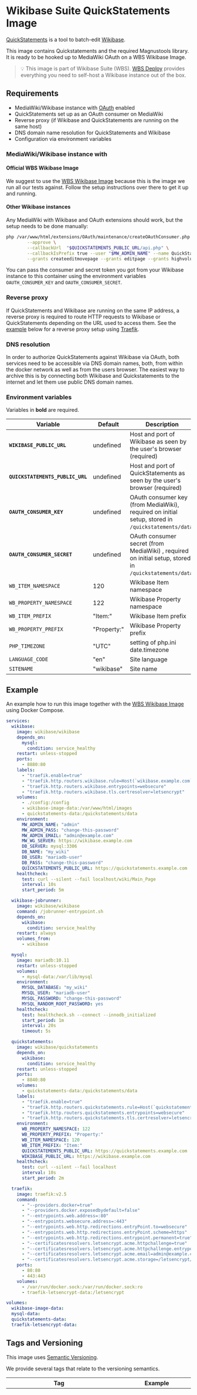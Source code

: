 # Wikibase Suite QuickStatements Image

[QuickStatements](https://github.com/magnusmanske/quickstatements) is a tool to
batch-edit [Wikibase](https://www.mediawiki.org/wiki/Wikibase).

This image contains Quickstatements and the required Magnustools library. It is
ready to be hooked up to MediaWiki OAuth on a WBS Wikibase Image.

> 💡 This image is part of Wikibase Suite (WBS). [WBS Deploy](https://github.com/wmde/wikibase-release-pipeline/deploy/README.md) provides everything you need to self-host a Wikibase instance out of the box.

## Requirements

- MediaWiki/Wikibase instance with
  [OAuth](https://www.mediawiki.org/wiki/Extension:OAuth) enabled
- QuickStatements set up as an OAuth consumer on MediaWiki
- Reverse proxy (if Wikibase and QuickStatements are running on the same host)
- DNS domain name resolution for QuickStatements and Wikibase
- Configuration via environment variables

### MediaWiki/Wikibase instance with

#### Official WBS Wikibase Image

We suggest to use the [WBS Wikibase Image](https://hub.docker.com/r/wikibase/wikibase) because this is the image we
run all our tests against. Follow the setup instructions over there to get it up and running.

#### Other Wikibase instances

Any MediaWiki with Wikibase and OAuth extensions should work, but the setup needs to be done manually:

```sh
php /var/www/html/extensions/OAuth/maintenance/createOAuthConsumer.php \
        --approve \
        --callbackUrl  "$QUICKSTATEMENTS_PUBLIC_URL/api.php" \
        --callbackIsPrefix true --user "$MW_ADMIN_NAME" --name QuickStatements --description QuickStatements --version 1.0.1 \
        --grants createeditmovepage --grants editpage --grants highvolume --jsonOnSuccess
```

You can pass the consumer and secret token you got from your Wikibase instance
to this container using the environment variables `OAUTH_CONSUMER_KEY` and
`OAUTH_CONSUMER_SECRET`.

### Reverse proxy

If QuickStatements and Wikibase are running on the same IP address, a reverse
proxy is required to route HTTP requests to Wikibase or QuickStatements
depending on the URL used to access them. See the [example](#Example) below for
a reverse proxy setup using [Traefik](https://doc.traefik.io/traefik/).

### DNS resolution

In order to authorize QuickStatements against Wikibase via OAuth, both services
need to be accessible via DNS domain names, both, from within the docker
network as well as from the users browser. The easiest way to archive this is
by connecting both Wikibase and Quickstatements to the internet and let them
use public DNS domain names.

### Environment variables

Variables in **bold** are required.

| Variable                         | Default     | Description                                                                                            |
| -------------------------------- | ----------- | ------------------------------------------------------------------------------------------------------ |
| **`WIKIBASE_PUBLIC_URL`**        | undefined   | Host and port of Wikibase as seen by the user's browser (required)                                     |
| **`QUICKSTATEMENTS_PUBLIC_URL`** | undefined   | Host and port of QuickStatements as seen by the user's browser (required)                              |
| **`OAUTH_CONSUMER_KEY`**         | undefined   | OAuth consumer key (from MediaWiki), required on initial setup, stored in `/quickstatements/data`.     |
| **`OAUTH_CONSUMER_SECRET`**      | undefined   | OAuth consumer secret (from MediaWiki) , required on initial setup, stored in `/quickstatements/data`. |
| `WB_ITEM_NAMESPACE`              | 120         | Wikibase Item namespace                                                                                |
| `WB_PROPERTY_NAMESPACE`          | 122         | Wikibase Property namespace                                                                            |
| `WB_ITEM_PREFIX`                 | "Item:"     | Wikibase Item prefix                                                                                   |
| `WB_PROPERTY_PREFIX`             | "Property:" | Wikibase Property prefix                                                                               |
| `PHP_TIMEZONE`                   | "UTC"       | setting of php.ini date.timezone                                                                       |
| `LANGUAGE_CODE`                  | "en"        | Site language                                                                                          |
| `SITENAME`                       | "wikibase"  | Site name                                                                                              |

## Example

An example how to run this image together with the [WBS Wikibase Image](https://hub.docker.com/r/wikibase/wikibase) using Docker Compose.

```yml
services:
  wikibase:
    image: wikibase/wikibase
    depends_on:
      mysql:
        condition: service_healthy
    restart: unless-stopped
    ports:
      - 8880:80
    labels:
      - "traefik.enable=true"
      - "traefik.http.routers.wikibase.rule=Host(`wikibase.example.com`)"
      - "traefik.http.routers.wikibase.entrypoints=websecure"
      - "traefik.http.routers.wikibase.tls.certresolver=letsencrypt"
    volumes:
      - ./config:/config
      - wikibase-image-data:/var/www/html/images
      - quickstatements-data:/quickstatements/data
    environment:
      MW_ADMIN_NAME: "admin"
      MW_ADMIN_PASS: "change-this-password"
      MW_ADMIN_EMAIL: "admin@example.com"
      MW_WG_SERVER: https://wikibase.example.com
      DB_SERVER: mysql:3306
      DB_NAME: "my_wiki"
      DB_USER: "mariadb-user"
      DB_PASS: "change-this-password"
      QUICKSTATEMENTS_PUBLIC_URL: https://quickstatements.example.com
    healthcheck:
      test: curl --silent --fail localhost/wiki/Main_Page
      interval: 10s
      start_period: 5m

  wikibase-jobrunner:
    image: wikibase/wikibase
    command: /jobrunner-entrypoint.sh
    depends_on:
      wikibase:
        condition: service_healthy
    restart: always
    volumes_from:
      - wikibase

  mysql:
    image: mariadb:10.11
    restart: unless-stopped
    volumes:
      - mysql-data:/var/lib/mysql
    environment:
      MYSQL_DATABASE: "my_wiki"
      MYSQL_USER: "mariadb-user"
      MYSQL_PASSWORD: "change-this-password"
      MYSQL_RANDOM_ROOT_PASSWORD: yes
    healthcheck:
      test: healthcheck.sh --connect --innodb_initialized
      start_period: 1m
      interval: 20s
      timeout: 5s

  quickstatements:
    image: wikibase/quickstatements
    depends_on:
      wikibase:
        condition: service_healthy
    restart: unless-stopped
    ports:
      - 8840:80
    volumes:
      - quickstatements-data:/quickstatements/data
    labels:
      - "traefik.enable=true"
      - "traefik.http.routers.quickstatements.rule=Host(`quickstatements.example.com`)"
      - "traefik.http.routers.quickstatements.entrypoints=websecure"
      - "traefik.http.routers.quickstatements.tls.certresolver=letsencrypt"
    environment:
      WB_PROPERTY_NAMESPACE: 122
      WB_PROPERTY_PREFIX: "Property:"
      WB_ITEM_NAMESPACE: 120
      WB_ITEM_PREFIX: "Item:"
      QUICKSTATEMENTS_PUBLIC_URL: https://quickstatements.example.com
      WIKIBASE_PUBLIC_URL: https://wikibase.example.com
    healthcheck:
      test: curl --silent --fail localhost
      interval: 10s
      start_period: 2m

  traefik:
    image: traefik:v2.5
    command:
      - "--providers.docker=true"
      - "--providers.docker.exposedbydefault=false"
      - "--entrypoints.web.address=:80"
      - "--entrypoints.websecure.address=:443"
      - "--entrypoints.web.http.redirections.entryPoint.to=websecure"
      - "--entrypoints.web.http.redirections.entryPoint.scheme=https"
      - "--entrypoints.web.http.redirections.entrypoint.permanent=true"
      - "--certificatesresolvers.letsencrypt.acme.httpchallenge=true"
      - "--certificatesresolvers.letsencrypt.acme.httpchallenge.entrypoint=web"
      - "--certificatesresolvers.letsencrypt.acme.email=admin@example.com"
      - "--certificatesresolvers.letsencrypt.acme.storage=/letsencrypt/acme.json"
    ports:
      - 80:80
      - 443:443
    volumes:
      - /var/run/docker.sock:/var/run/docker.sock:ro
      - traefik-letsencrypt-data:/letsencrypt

volumes:
  wikibase-image-data:
  mysql-data:
  quickstatements-data:
  traefik-letsencrypt-data:
```

## Tags and Versioning

This image uses [Semantic Versioning](https://semver.org/spec/v2.0.0.html).

We provide several tags that relate to the versioning semantics.

| Tag                                             | Example                   | Description                                                                                                                                                                                                                                |
| ----------------------------------------------- | ------------------------- | ------------------------------------------------------------------------------------------------------------------------------------------------------------------------------------------------------------------------------------------ |
| _MAJOR_                                         | 3                         | Tags the latest image with this major version. Gets overwritten whenever a new version is released with this major version. This will include new builds triggered by base image changes, patch version updates and minor version updates. |
| _MAJOR_._MINOR_                                 | 3.1                       | Tags the latest image with this major and minor version. Gets overwritten whenever a new version is released with this major and minor version. This will include new builds triggered by base image changes and patch version updates.    |
| _MAJOR_._MINOR_._PATCH_                         | 3.1.7                     | Tags the latest image with this major, minor and patch version. Gets overwritten whenever a new version is released with this major, minor and patch version. This only happens for new builds triggered by base image changes.            |
| _MAJOR_._MINOR_._PATCH_\_build*BUILD-TIMESTAMP* | 3.1.7_build20240530103941 | Tag that never gets overwritten. Every image will have this tag with a unique build timestamp. Can be used to reference images explicitly for reproducibility.                                                                             |
| deploy-_WBS-DEPLOY-VERSION_                     | deploy-3                 | Tags the latest image compatible with the given version of [WBS Deploy](https://github.com/wmde/wikibase-release-pipeline/deploy/README.md).                                                                                               |

## Known Issues

Quickstatements' "Run in background" option is not supported by this image.

Quickstatements' "Batches" require an database and are not supported by this image.

## Troubleshooting

If you see an error such as `mw-oauth exception` when trying to log in, check
that you have passed the correct consumer token and secret token to
QuickStatements.

If you have changed the value of $wgSecretKey $wgOAuthSecretKey since you made
the consumer, you'll need to make another new consumer or reissue the secret
token for the old one.

## Internal filesystem layout

Hooking into the internal filesystem can be used to extend the functionality of this image.

| Directory                                   | Description                    |
| ------------------------------------------- | ------------------------------ |
| `/var/www/html/quickstatements`             | Base QuickStatements directory |
| `/var/www/html/quickstatements/public_html` | The Apache root folder         |
| `/var/www/html/magnustools`                 | Base magnustools directory     |

| File                     | Description                                                                                                                                        |
| ------------------------ | -------------------------------------------------------------------------------------------------------------------------------------------------- |
| `/templates/config.json` | Template for QuickStatements' config.json (substituted to `/var/www/html/quickstatements/public_html/config.json` in `entrypoint.sh`)              |
| `/templates/oauth.ini`   | Template for QuickStatements' oauth.ini (substituted to `/quickstatements/data/oauth.ini` in `entrypoint.sh`)                                      |
| `/templates/php.ini`     | PHP config (default provided sets date.timezone to prevent php complaining substituted to `/usr/local/etc/php/conf.d/php.ini` in `entrypoint.sh` ) |

## Releases

Official releases of this image can be found on [Docker Hub wikibase/quickstatements](https://hub.docker.com/r/wikibase/quickstatements).

## Source

This image is built from this [Dockerfile](https://github.com/wmde/wikibase-release-pipeline/blob/main/build/QuickStatements/Dockerfile).

## Authors

This image is maintained by the Wikibase Suite Team at [Wikimedia Germany (WMDE)](https://wikimedia.de).

If you have questions not listed above or need help, use this [bug report form](https://phabricator.wikimedia.org/maniphest/task/edit/form/129/) to start a conversation with the engineering team.
